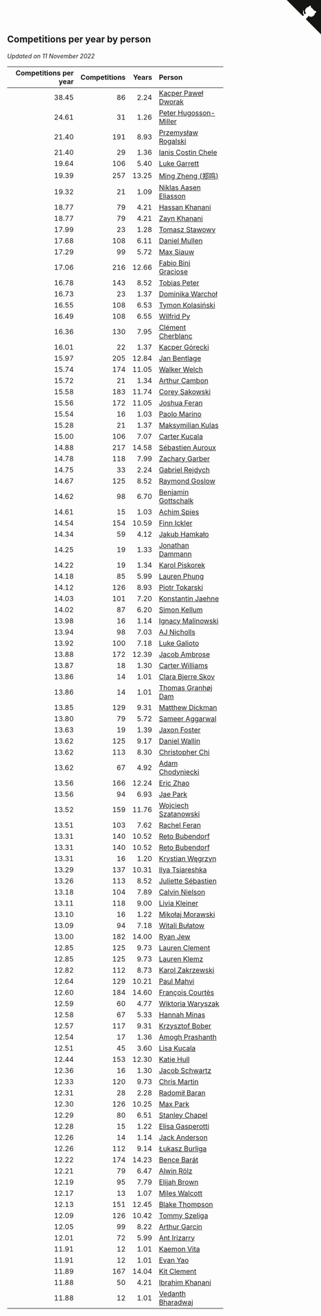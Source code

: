## Competitions per year by person

*Updated on 11 November 2022*

| Competitions per year | Competitions | Years | Person |
| ---: | ---: | ---: | :--- |
| 38.45 | 86 | 2.24 | [Kacper Paweł Dworak](https://www.worldcubeassociation.org/persons/2020DWOR01) |
| 24.61 | 31 | 1.26 | [Peter Hugosson-Miller](https://www.worldcubeassociation.org/persons/2021HUGO01) |
| 21.40 | 191 | 8.93 | [Przemysław Rogalski](https://www.worldcubeassociation.org/persons/2013ROGA02) |
| 21.40 | 29 | 1.36 | [Ianis Costin Chele](https://www.worldcubeassociation.org/persons/2021CHEL01) |
| 19.64 | 106 | 5.40 | [Luke Garrett](https://www.worldcubeassociation.org/persons/2017GARR05) |
| 19.39 | 257 | 13.25 | [Ming Zheng (郑鸣)](https://www.worldcubeassociation.org/persons/2009ZHEN11) |
| 19.32 | 21 | 1.09 | [Niklas Aasen Eliasson](https://www.worldcubeassociation.org/persons/2021ELIA01) |
| 18.77 | 79 | 4.21 | [Hassan Khanani](https://www.worldcubeassociation.org/persons/2018KHAN26) |
| 18.77 | 79 | 4.21 | [Zayn Khanani](https://www.worldcubeassociation.org/persons/2018KHAN28) |
| 17.99 | 23 | 1.28 | [Tomasz Stawowy](https://www.worldcubeassociation.org/persons/2021STAW01) |
| 17.68 | 108 | 6.11 | [Daniel Mullen](https://www.worldcubeassociation.org/persons/2016MULL04) |
| 17.29 | 99 | 5.72 | [Max Siauw](https://www.worldcubeassociation.org/persons/2017SIAU02) |
| 17.06 | 216 | 12.66 | [Fabio Bini Graciose](https://www.worldcubeassociation.org/persons/2010GRAC02) |
| 16.78 | 143 | 8.52 | [Tobias Peter](https://www.worldcubeassociation.org/persons/2014PETE03) |
| 16.73 | 23 | 1.37 | [Dominika Warchoł](https://www.worldcubeassociation.org/persons/2021WARC01) |
| 16.55 | 108 | 6.53 | [Tymon Kolasiński](https://www.worldcubeassociation.org/persons/2016KOLA02) |
| 16.49 | 108 | 6.55 | [Wilfrid Py](https://www.worldcubeassociation.org/persons/2016PYWI01) |
| 16.36 | 130 | 7.95 | [Clément Cherblanc](https://www.worldcubeassociation.org/persons/2014CHER05) |
| 16.01 | 22 | 1.37 | [Kacper Górecki](https://www.worldcubeassociation.org/persons/2021GORE01) |
| 15.97 | 205 | 12.84 | [Jan Bentlage](https://www.worldcubeassociation.org/persons/2010BENT01) |
| 15.74 | 174 | 11.05 | [Walker Welch](https://www.worldcubeassociation.org/persons/2011WELC01) |
| 15.72 | 21 | 1.34 | [Arthur Cambon](https://www.worldcubeassociation.org/persons/2021CAMB01) |
| 15.58 | 183 | 11.74 | [Corey Sakowski](https://www.worldcubeassociation.org/persons/2011SAKO01) |
| 15.56 | 172 | 11.05 | [Joshua Feran](https://www.worldcubeassociation.org/persons/2011FERA01) |
| 15.54 | 16 | 1.03 | [Paolo Marino](https://www.worldcubeassociation.org/persons/2021MARI04) |
| 15.28 | 21 | 1.37 | [Maksymilian Kulas](https://www.worldcubeassociation.org/persons/2021KULA02) |
| 15.00 | 106 | 7.07 | [Carter Kucala](https://www.worldcubeassociation.org/persons/2015KUCA01) |
| 14.88 | 217 | 14.58 | [Sébastien Auroux](https://www.worldcubeassociation.org/persons/2008AURO01) |
| 14.78 | 118 | 7.99 | [Zachary Garber](https://www.worldcubeassociation.org/persons/2014GARB01) |
| 14.75 | 33 | 2.24 | [Gabriel Rejdych](https://www.worldcubeassociation.org/persons/2020REJD01) |
| 14.67 | 125 | 8.52 | [Raymond Goslow](https://www.worldcubeassociation.org/persons/2014GOSL01) |
| 14.62 | 98 | 6.70 | [Benjamin Gottschalk](https://www.worldcubeassociation.org/persons/2016GOTT01) |
| 14.61 | 15 | 1.03 | [Achim Spies](https://www.worldcubeassociation.org/persons/2021SPIE01) |
| 14.54 | 154 | 10.59 | [Finn Ickler](https://www.worldcubeassociation.org/persons/2012ICKL01) |
| 14.34 | 59 | 4.12 | [Jakub Hamkało](https://www.worldcubeassociation.org/persons/2018HAMK01) |
| 14.25 | 19 | 1.33 | [Jonathan Dammann](https://www.worldcubeassociation.org/persons/2021DAMM01) |
| 14.22 | 19 | 1.34 | [Karol Piskorek](https://www.worldcubeassociation.org/persons/2021PISK01) |
| 14.18 | 85 | 5.99 | [Lauren Phung](https://www.worldcubeassociation.org/persons/2016PHUN02) |
| 14.12 | 126 | 8.93 | [Piotr Tokarski](https://www.worldcubeassociation.org/persons/2013TOKA01) |
| 14.03 | 101 | 7.20 | [Konstantin Jaehne](https://www.worldcubeassociation.org/persons/2015JAEH01) |
| 14.02 | 87 | 6.20 | [Simon Kellum](https://www.worldcubeassociation.org/persons/2016KELL12) |
| 13.98 | 16 | 1.14 | [Ignacy Malinowski](https://www.worldcubeassociation.org/persons/2021MALI02) |
| 13.94 | 98 | 7.03 | [AJ Nicholls](https://www.worldcubeassociation.org/persons/2015NICH04) |
| 13.92 | 100 | 7.18 | [Luke Galioto](https://www.worldcubeassociation.org/persons/2015GALI02) |
| 13.88 | 172 | 12.39 | [Jacob Ambrose](https://www.worldcubeassociation.org/persons/2010AMBR01) |
| 13.87 | 18 | 1.30 | [Carter Williams](https://www.worldcubeassociation.org/persons/2021WILL06) |
| 13.86 | 14 | 1.01 | [Clara Bjerre Skov](https://www.worldcubeassociation.org/persons/2021SKOV01) |
| 13.86 | 14 | 1.01 | [Thomas Granhøj Dam](https://www.worldcubeassociation.org/persons/2021DAMT01) |
| 13.85 | 129 | 9.31 | [Matthew Dickman](https://www.worldcubeassociation.org/persons/2013DICK01) |
| 13.80 | 79 | 5.72 | [Sameer Aggarwal](https://www.worldcubeassociation.org/persons/2017AGGA01) |
| 13.63 | 19 | 1.39 | [Jaxon Foster](https://www.worldcubeassociation.org/persons/2021FOST01) |
| 13.62 | 125 | 9.17 | [Daniel Wallin](https://www.worldcubeassociation.org/persons/2013WALL03) |
| 13.62 | 113 | 8.30 | [Christopher Chi](https://www.worldcubeassociation.org/persons/2014CHIC01) |
| 13.62 | 67 | 4.92 | [Adam Chodyniecki](https://www.worldcubeassociation.org/persons/2017CHOD02) |
| 13.56 | 166 | 12.24 | [Eric Zhao](https://www.worldcubeassociation.org/persons/2010ZHAO19) |
| 13.56 | 94 | 6.93 | [Jae Park](https://www.worldcubeassociation.org/persons/2015PARK24) |
| 13.52 | 159 | 11.76 | [Wojciech Szatanowski](https://www.worldcubeassociation.org/persons/2011SZAT01) |
| 13.51 | 103 | 7.62 | [Rachel Feran](https://www.worldcubeassociation.org/persons/2015FERA01) |
| 13.31 | 140 | 10.52 | [Reto Bubendorf](https://www.worldcubeassociation.org/persons/2012BUBE01) |
| 13.31 | 140 | 10.52 | [Reto Bubendorf](https://www.worldcubeassociation.org/persons/2012BUBE01) |
| 13.31 | 16 | 1.20 | [Krystian Węgrzyn](https://www.worldcubeassociation.org/persons/2021WEGR01) |
| 13.29 | 137 | 10.31 | [Ilya Tsiareshka](https://www.worldcubeassociation.org/persons/2012TERE01) |
| 13.26 | 113 | 8.52 | [Juliette Sébastien](https://www.worldcubeassociation.org/persons/2014SEBA01) |
| 13.18 | 104 | 7.89 | [Calvin Nielson](https://www.worldcubeassociation.org/persons/2014NIEL03) |
| 13.11 | 118 | 9.00 | [Livia Kleiner](https://www.worldcubeassociation.org/persons/2013KLEI03) |
| 13.10 | 16 | 1.22 | [Mikołaj Morawski](https://www.worldcubeassociation.org/persons/2021MORA01) |
| 13.09 | 94 | 7.18 | [Witali Bułatow](https://www.worldcubeassociation.org/persons/2015BUAT01) |
| 13.00 | 182 | 14.00 | [Ryan Jew](https://www.worldcubeassociation.org/persons/2008JEWR01) |
| 12.85 | 125 | 9.73 | [Lauren Clement](https://www.worldcubeassociation.org/persons/2013KLEM01) |
| 12.85 | 125 | 9.73 | [Lauren Klemz](https://www.worldcubeassociation.org/persons/2013KLEM01) |
| 12.82 | 112 | 8.73 | [Karol Zakrzewski](https://www.worldcubeassociation.org/persons/2014ZAKR01) |
| 12.64 | 129 | 10.21 | [Paul Mahvi](https://www.worldcubeassociation.org/persons/2012MAHV01) |
| 12.60 | 184 | 14.60 | [François Courtès](https://www.worldcubeassociation.org/persons/2008COUR01) |
| 12.59 | 60 | 4.77 | [Wiktoria Waryszak](https://www.worldcubeassociation.org/persons/2018WARY01) |
| 12.58 | 67 | 5.33 | [Hannah Minas](https://www.worldcubeassociation.org/persons/2017MINA04) |
| 12.57 | 117 | 9.31 | [Krzysztof Bober](https://www.worldcubeassociation.org/persons/2013BOBE01) |
| 12.54 | 17 | 1.36 | [Amogh Prashanth](https://www.worldcubeassociation.org/persons/2021PRAS01) |
| 12.51 | 45 | 3.60 | [Lisa Kucala](https://www.worldcubeassociation.org/persons/2019KUCA01) |
| 12.44 | 153 | 12.30 | [Katie Hull](https://www.worldcubeassociation.org/persons/2010HULL01) |
| 12.36 | 16 | 1.30 | [Jacob Schwartz](https://www.worldcubeassociation.org/persons/2021SCHW01) |
| 12.33 | 120 | 9.73 | [Chris Martin](https://www.worldcubeassociation.org/persons/2013MART03) |
| 12.31 | 28 | 2.28 | [Radomił Baran](https://www.worldcubeassociation.org/persons/2020BARA02) |
| 12.30 | 126 | 10.25 | [Max Park](https://www.worldcubeassociation.org/persons/2012PARK03) |
| 12.29 | 80 | 6.51 | [Stanley Chapel](https://www.worldcubeassociation.org/persons/2016CHAP04) |
| 12.28 | 15 | 1.22 | [Elisa Gasperotti](https://www.worldcubeassociation.org/persons/2021GASP01) |
| 12.26 | 14 | 1.14 | [Jack Anderson](https://www.worldcubeassociation.org/persons/2021ANDE05) |
| 12.26 | 112 | 9.14 | [Łukasz Burliga](https://www.worldcubeassociation.org/persons/2013BURL01) |
| 12.22 | 174 | 14.23 | [Bence Barát](https://www.worldcubeassociation.org/persons/2008BARA01) |
| 12.21 | 79 | 6.47 | [Alwin Rölz](https://www.worldcubeassociation.org/persons/2016ROLZ01) |
| 12.19 | 95 | 7.79 | [Elijah Brown](https://www.worldcubeassociation.org/persons/2015BROW03) |
| 12.17 | 13 | 1.07 | [Miles Walcott](https://www.worldcubeassociation.org/persons/2021WALC02) |
| 12.13 | 151 | 12.45 | [Blake Thompson](https://www.worldcubeassociation.org/persons/2010THOM03) |
| 12.09 | 126 | 10.42 | [Tommy Szeliga](https://www.worldcubeassociation.org/persons/2012SZEL01) |
| 12.05 | 99 | 8.22 | [Arthur Garcin](https://www.worldcubeassociation.org/persons/2014GARC27) |
| 12.01 | 72 | 5.99 | [Ant Irizarry](https://www.worldcubeassociation.org/persons/2016IRIZ02) |
| 11.91 | 12 | 1.01 | [Kaemon Vita](https://www.worldcubeassociation.org/persons/2021VITA01) |
| 11.91 | 12 | 1.01 | [Evan Yao](https://www.worldcubeassociation.org/persons/2021YAOE02) |
| 11.89 | 167 | 14.04 | [Kit Clement](https://www.worldcubeassociation.org/persons/2008CLEM01) |
| 11.88 | 50 | 4.21 | [Ibrahim Khanani](https://www.worldcubeassociation.org/persons/2018KHAN27) |
| 11.88 | 12 | 1.01 | [Vedanth Bharadwaj](https://www.worldcubeassociation.org/persons/2021BHAR01) |


<a href="https://github.com/jonatanklosko/wca_statistics" class="github-corner" aria-label="View source on Github"><svg width="80" height="80" viewBox="0 0 250 250" style="fill:#151513; color:#fff; position: absolute; top: 0; border: 0; right: 0;" aria-hidden="true"><path d="M0,0 L115,115 L130,115 L142,142 L250,250 L250,0 Z"></path><path d="M128.3,109.0 C113.8,99.7 119.0,89.6 119.0,89.6 C122.0,82.7 120.5,78.6 120.5,78.6 C119.2,72.0 123.4,76.3 123.4,76.3 C127.3,80.9 125.5,87.3 125.5,87.3 C122.9,97.6 130.6,101.9 134.4,103.2" fill="currentColor" style="transform-origin: 130px 106px;" class="octo-arm"></path><path d="M115.0,115.0 C114.9,115.1 118.7,116.5 119.8,115.4 L133.7,101.6 C136.9,99.2 139.9,98.4 142.2,98.6 C133.8,88.0 127.5,74.4 143.8,58.0 C148.5,53.4 154.0,51.2 159.7,51.0 C160.3,49.4 163.2,43.6 171.4,40.1 C171.4,40.1 176.1,42.5 178.8,56.2 C183.1,58.6 187.2,61.8 190.9,65.4 C194.5,69.0 197.7,73.2 200.1,77.6 C213.8,80.2 216.3,84.9 216.3,84.9 C212.7,93.1 206.9,96.0 205.4,96.6 C205.1,102.4 203.0,107.8 198.3,112.5 C181.9,128.9 168.3,122.5 157.7,114.1 C157.9,116.9 156.7,120.9 152.7,124.9 L141.0,136.5 C139.8,137.7 141.6,141.9 141.8,141.8 Z" fill="currentColor" class="octo-body"></path></svg></a><style>.github-corner:hover .octo-arm{animation:octocat-wave 560ms ease-in-out}@keyframes octocat-wave{0%,100%{transform:rotate(0)}20%,60%{transform:rotate(-25deg)}40%,80%{transform:rotate(10deg)}}@media (max-width:500px){.github-corner:hover .octo-arm{animation:none}.github-corner .octo-arm{animation:octocat-wave 560ms ease-in-out}}</style>
